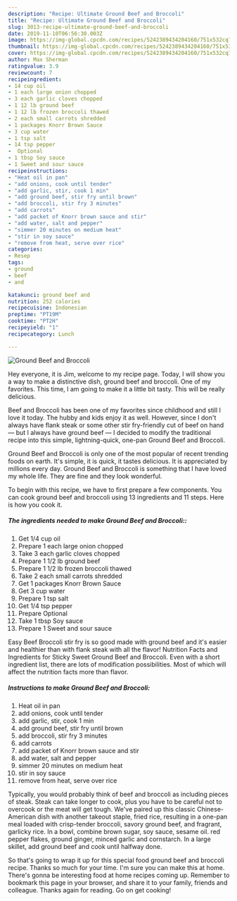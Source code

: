 ```yaml
---
description: "Recipe: Ultimate Ground Beef and Broccoli"
title: "Recipe: Ultimate Ground Beef and Broccoli"
slug: 3013-recipe-ultimate-ground-beef-and-broccoli
date: 2019-11-10T06:56:30.003Z
image: https://img-global.cpcdn.com/recipes/5242389434204160/751x532cq70/ground-beef-and-broccoli-recipe-main-photo.jpg
thumbnail: https://img-global.cpcdn.com/recipes/5242389434204160/751x532cq70/ground-beef-and-broccoli-recipe-main-photo.jpg
cover: https://img-global.cpcdn.com/recipes/5242389434204160/751x532cq70/ground-beef-and-broccoli-recipe-main-photo.jpg
author: Max Sherman
ratingvalue: 3.9
reviewcount: 7
recipeingredient:
- 14 cup oil
- 1 each large onion chopped
- 3 each garlic cloves chopped
- 1 12 lb ground beef
- 1 12 lb frozen broccoli thawed
- 2 each small carrots shredded
- 1 packages Knorr Brown Sauce
- 3 cup water
- 1 tsp salt
- 14 tsp pepper
-  Optional
- 1 tbsp Soy sauce
- 1 Sweet and sour sauce
recipeinstructions:
- "Heat oil in pan"
- "add onions, cook until tender"
- "add garlic, stir, cook 1 min"
- "add ground beef, stir fry until brown"
- "add broccoli, stir fry 3 minutes"
- "add carrots"
- "add packet of Knorr brown sauce and stir"
- "add water, salt and pepper"
- "simmer 20 minutes on medium heat"
- "stir in soy sauce"
- "remove from heat, serve over rice"
categories:
- Resep
tags:
- ground
- beef
- and

katakunci: ground beef and
nutrition: 252 calories
recipecuisine: Indonesian
preptime: "PT19M"
cooktime: "PT2H"
recipeyield: "1"
recipecategory: Lunch

---
```



![Ground Beef and Broccoli](https://img-global.cpcdn.com/recipes/5242389434204160/751x532cq70/ground-beef-and-broccoli-recipe-main-photo.jpg)

Hey everyone, it is Jim, welcome to my recipe page. Today, I will show you a way to make a distinctive dish, ground beef and broccoli. One of my favorites. This time, I am going to make it a little bit tasty. This will be really delicious.

Beef and Broccoli has been one of my favorites since childhood and still I love it today. The hubby and kids enjoy it as well. However, since I don&#39;t always have flank steak or some other stir fry-friendly cut of beef on hand — but I always have ground beef — I decided to modify the traditional recipe into this simple, lightning-quick, one-pan Ground Beef and Broccoli.

Ground Beef and Broccoli is only one of the most popular of recent trending foods on earth. It's simple, it is quick, it tastes delicious. It is appreciated by millions every day. Ground Beef and Broccoli is something that I have loved my whole life. They are fine and they look wonderful.


To begin with this recipe, we have to first prepare a few components. You can cook ground beef and broccoli using 13 ingredients and 11 steps. Here is how you cook it.

##### The ingredients needed to make Ground Beef and Broccoli::

1. Get 1/4 cup oil
1. Prepare 1 each large onion chopped
1. Take 3 each garlic cloves chopped
1. Prepare 1 1/2 lb ground beef
1. Prepare 1 1/2 lb frozen broccoli thawed
1. Take 2 each small carrots shredded
1. Get 1 packages Knorr Brown Sauce
1. Get 3 cup water
1. Prepare 1 tsp salt
1. Get 1/4 tsp pepper
1. Prepare  Optional
1. Take 1 tbsp Soy sauce
1. Prepare 1 Sweet and sour sauce


Easy Beef Broccoli stir fry is so good made with ground beef and it&#39;s easier and healthier than with flank steak with all the flavor! Nutrition Facts and Ingredients for Sticky Sweet Ground Beef and Broccoli. Even with a short ingredient list, there are lots of modification possibilities. Most of which will affect the nutrition facts more than flavor. 

##### Instructions to make Ground Beef and Broccoli:

1. Heat oil in pan
1. add onions, cook until tender
1. add garlic, stir, cook 1 min
1. add ground beef, stir fry until brown
1. add broccoli, stir fry 3 minutes
1. add carrots
1. add packet of Knorr brown sauce and stir
1. add water, salt and pepper
1. simmer 20 minutes on medium heat
1. stir in soy sauce
1. remove from heat, serve over rice


Typically, you would probably think of beef and broccoli as including pieces of steak. Steak can take longer to cook, plus you have to be careful not to overcook or the meat will get tough. We&#39;ve paired up this classic Chinese-American dish with another takeout staple, fried rice, resulting in a one-pan meal loaded with crisp-tender broccoli, savory ground beef, and fragrant, garlicky rice. In a bowl, combine brown sugar, soy sauce, sesame oil. red pepper flakes, ground ginger, minced garlic and cornstarch. In a large skillet, add ground beef and cook until halfway done. 

So that's going to wrap it up for this special food ground beef and broccoli recipe. Thanks so much for your time. I'm sure you can make this at home. There's gonna be interesting food at home recipes coming up. Remember to bookmark this page in your browser, and share it to your family, friends and colleague. Thanks again for reading. Go on get cooking!
